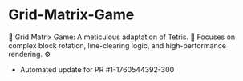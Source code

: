 # Grid-Matrix-Game
🧱 Grid Matrix Game: A meticulous adaptation of Tetris. 🧠 Focuses on complex block rotation, line-clearing logic, and high-performance rendering. ⚙️


- Automated update for PR #1-1760544392-300